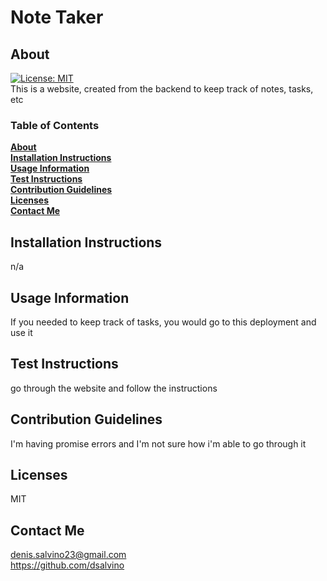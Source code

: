  
# Note Taker
## About
[![License: MIT](https://img.shields.io/badge/License-MIT-yellow.svg)](https://opensource.org/licenses/MIT)<br>
This is a website, created from the backend to keep track of notes, tasks, etc


### Table of Contents
**[About](#about)**<br>
**[Installation Instructions](#installation-instructions)**<br>
**[Usage Information](#usage-information)**<br>
**[Test Instructions](#test-instructions)**<br>
**[Contribution Guidelines](#contribution-guidelines)**<br>
**[Licenses](#licenses)**<br>
**[Contact Me](#contact-me)**<br>

## Installation Instructions
n/a
## Usage Information
If you needed to keep track of tasks, you would go to this deployment and use it
## Test Instructions
go through the website and follow the instructions
## Contribution Guidelines
I'm having promise errors and I'm not sure how i'm able to go through it
## Licenses
MIT
## Contact Me
denis.salvino23@gmail.com<br>
<https://github.com/dsalvino>